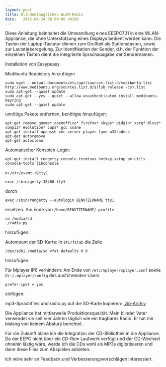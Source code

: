 ```yaml
---
layout: post
title: Blindentaugliches WLAN-Radio
date:   2012-04-24 08:00:00 +0200
---
```


Diese Anleitung beinhaltet die Umwandlung eines EEEPC701 in eine
WLAN-Appliance, die ohne Unterstützung eines Displays bedient werden
kann. Die Tasten der Laptop-Tastatur dienen zum Großteil als
Stationstasten, sowie zur Lautstärkeregelung. Zur Identifikation der
Sender, d.h. der Funktion der einzelnen Tasten dient die integrierte
Sprachausgabe der Sendernamen.

Installation von Easypeasy

Medibuntu Repoistory hinzufügen

    sudo wget --output-document=/etc/apt/sources.list.d/medibuntu.list http://www.medibuntu.org/sources.list.d/$(lsb_release -cs).list
    sudo apt-get --quiet update
    sudo apt-get --yes --quiet --allow-unauthenticated install medibuntu-keyring
    sudo apt-get --quiet update

unnötige Pakete entfernen, benötigte hinzufügen:

    apt-get remove gnome* openoffice* firefox* skype* pidgin* xorg* bluez* compiz* evolution* cups* gcc xsane
    apt-get install openssh vnc-server player lame w32codecs
    apt-get autoremove
    apt-get autoclean

Automatischer Konsolen-Login:

    apt-get install rungetty console-terminus hotkey-setup pm-utils console-tools libconsole

in <code>/etc/event.d/tty1</code>

    exec /sbin/getty 38400 tty1

durch

    exec /sbin/rungetty --autologin BENUTZERNAME tty1

ersetzen. Am Ende von <code>/home/BENUTZERNAME/.profile</code>

    cd /media/sd
    ./radio.py

hinzufügen.

Automount der SD-Karte: In <code>etc/fstab</code> die Zeile

    /dev/sdb1 /media/sd vfat defaults 0 0

hinzufügen.

Für Mplayer IP6 verhindern: Am Ende von <code>/etc/mplayer/mplayer.conf</code>
sowie in <code>~/.mplayer/config</code> des ausführenden Users

    prefer-ipv4 = yes

einfügen.

mp3-Sprachfiles und radio.py auf die SD-Karte kopieren: [.zip-Archiv](/materials/blindradio.zip)

Die Appliance hat mittlerweile Produktionsqualität. Mein blinder Vater
verwendet sie seit vier Jahren täglich wie ein tragbares Radio. Er hat
mir bislang von keinem Absturz berichtet.

Für die Zukunft plane ich die Integration der CD-Bibliothek in die
Appliance. Da der EEPC nicht über ein CD-Rom Laufwerk verfügt und der
CD-Wechsel ohnehin lästig wäre, werde ich die CDs wohl als MP3s
digitatisieren und dann diese Files zum Abspielen anbieten.

Ich wäre sehr an Feedback und Verbesserungsvorschlägen interessiert.